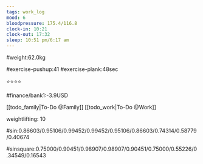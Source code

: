 ```yaml
---
tags: work_log
mood: 6
bloodpressure: 175.4/116.8
clock-in: 10:21
clock-out: 17:32
sleep: 10:51 pm/6:17 am
---
```


#weight:62.0kg

#exercise-pushup:41
#exercise-plank:48sec


⭐⭐⭐⭐

#finance/bank1:-3.9USD

[[todo_family|To-Do @Family]]
[[todo_work|To-Do @Work]]


weightlifting: 10

#sin:0.86603/0.95106/0.99452/0.99452/0.95106/0.86603/0.74314/0.58779/0.40674

#sinsquare:0.75000/0.90451/0.98907/0.98907/0.90451/0.75000/0.55226/0.34549/0.16543

